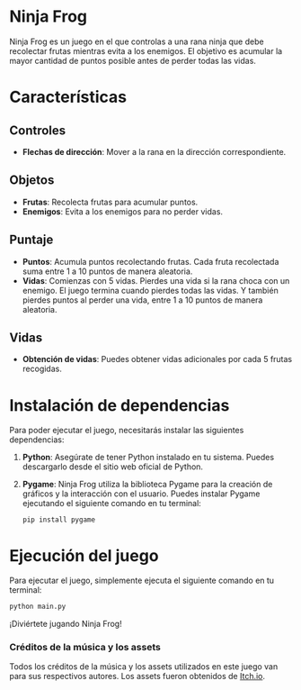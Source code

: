 # Ninja Frog

Ninja Frog es un juego en el que controlas a una rana ninja que debe recolectar frutas mientras evita a los enemigos. El objetivo es acumular la mayor cantidad de puntos posible antes de perder todas las vidas.

# Características

## Controles

- **Flechas de dirección**: Mover a la rana en la dirección correspondiente.

## Objetos

- **Frutas**: Recolecta frutas para acumular puntos.
- **Enemigos**: Evita a los enemigos para no perder vidas.

## Puntaje

- **Puntos**: Acumula puntos recolectando frutas. Cada fruta recolectada suma entre 1 a 10 puntos de manera aleatoria.
- **Vidas**: Comienzas con 5 vidas. Pierdes una vida si la rana choca con un enemigo. El juego termina cuando pierdes todas las vidas. Y también pierdes puntos al perder una vida, entre 1 a 10 puntos de manera aleatoria.

## Vidas

- **Obtención de vidas**: Puedes obtener vidas adicionales por cada 5 frutas recogidas.

# Instalación de dependencias

Para poder ejecutar el juego, necesitarás instalar las siguientes dependencias:

1. **Python**: Asegúrate de tener Python instalado en tu sistema. Puedes descargarlo desde el sitio web oficial de Python.

2. **Pygame**: Ninja Frog utiliza la biblioteca Pygame para la creación de gráficos y la interacción con el usuario. Puedes instalar Pygame ejecutando el siguiente comando en tu terminal:

    ```
    pip install pygame
    ```

# Ejecución del juego

Para ejecutar el juego, simplemente ejecuta el siguiente comando en tu terminal:

```bash
python main.py
```

¡Diviértete jugando Ninja Frog!

### Créditos de la música y los assets

Todos los créditos de la música y los assets utilizados en este juego van para sus respectivos autores. Los assets fueron obtenidos de [Itch.io](https://itch.io/).